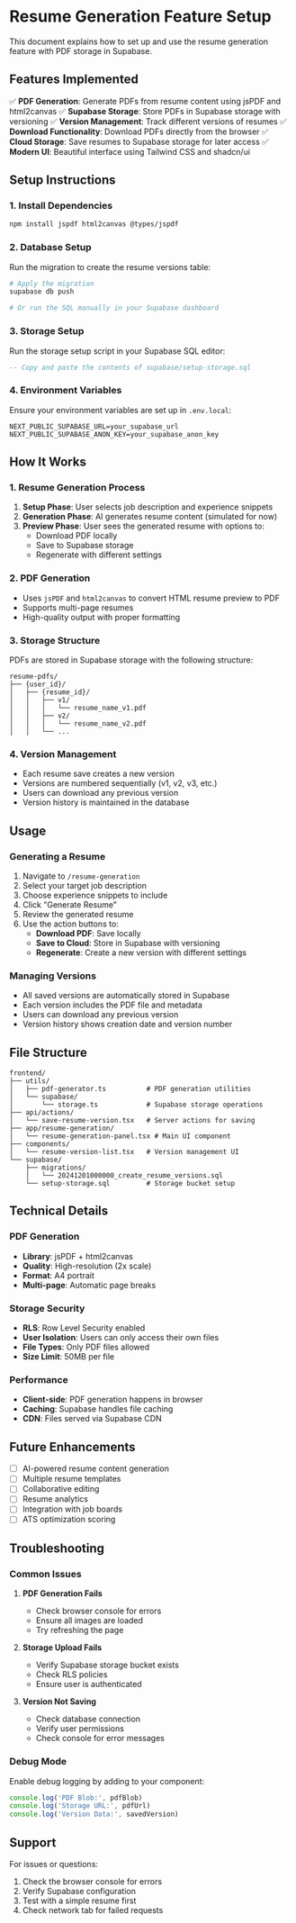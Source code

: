 # Resume Generation Feature Setup

This document explains how to set up and use the resume generation feature with PDF storage in Supabase.

## Features Implemented

✅ **PDF Generation**: Generate PDFs from resume content using jsPDF and html2canvas
✅ **Supabase Storage**: Store PDFs in Supabase storage with versioning
✅ **Version Management**: Track different versions of resumes
✅ **Download Functionality**: Download PDFs directly from the browser
✅ **Cloud Storage**: Save resumes to Supabase storage for later access
✅ **Modern UI**: Beautiful interface using Tailwind CSS and shadcn/ui

## Setup Instructions

### 1. Install Dependencies

```bash
npm install jspdf html2canvas @types/jspdf
```

### 2. Database Setup

Run the migration to create the resume versions table:

```bash
# Apply the migration
supabase db push

# Or run the SQL manually in your Supabase dashboard
```

### 3. Storage Setup

Run the storage setup script in your Supabase SQL editor:

```sql
-- Copy and paste the contents of supabase/setup-storage.sql
```

### 4. Environment Variables

Ensure your environment variables are set up in `.env.local`:

```env
NEXT_PUBLIC_SUPABASE_URL=your_supabase_url
NEXT_PUBLIC_SUPABASE_ANON_KEY=your_supabase_anon_key
```

## How It Works

### 1. Resume Generation Process

1. **Setup Phase**: User selects job description and experience snippets
2. **Generation Phase**: AI generates resume content (simulated for now)
3. **Preview Phase**: User sees the generated resume with options to:
   - Download PDF locally
   - Save to Supabase storage
   - Regenerate with different settings

### 2. PDF Generation

- Uses `jsPDF` and `html2canvas` to convert HTML resume preview to PDF
- Supports multi-page resumes
- High-quality output with proper formatting

### 3. Storage Structure

PDFs are stored in Supabase storage with the following structure:
```
resume-pdfs/
├── {user_id}/
│   ├── {resume_id}/
│   │   ├── v1/
│   │   │   └── resume_name_v1.pdf
│   │   ├── v2/
│   │   │   └── resume_name_v2.pdf
│   │   └── ...
```

### 4. Version Management

- Each resume save creates a new version
- Versions are numbered sequentially (v1, v2, v3, etc.)
- Users can download any previous version
- Version history is maintained in the database

## Usage

### Generating a Resume

1. Navigate to `/resume-generation`
2. Select your target job description
3. Choose experience snippets to include
4. Click "Generate Resume"
5. Review the generated resume
6. Use the action buttons to:
   - **Download PDF**: Save locally
   - **Save to Cloud**: Store in Supabase with versioning
   - **Regenerate**: Create a new version with different settings

### Managing Versions

- All saved versions are automatically stored in Supabase
- Each version includes the PDF file and metadata
- Users can download any previous version
- Version history shows creation date and version number

## File Structure

```
frontend/
├── utils/
│   ├── pdf-generator.ts          # PDF generation utilities
│   └── supabase/
│       └── storage.ts            # Supabase storage operations
├── api/actions/
│   └── save-resume-version.tsx   # Server actions for saving
├── app/resume-generation/
│   └── resume-generation-panel.tsx # Main UI component
├── components/
│   └── resume-version-list.tsx   # Version management UI
└── supabase/
    ├── migrations/
    │   └── 20241201000000_create_resume_versions.sql
    └── setup-storage.sql         # Storage bucket setup
```

## Technical Details

### PDF Generation
- **Library**: jsPDF + html2canvas
- **Quality**: High-resolution (2x scale)
- **Format**: A4 portrait
- **Multi-page**: Automatic page breaks

### Storage Security
- **RLS**: Row Level Security enabled
- **User Isolation**: Users can only access their own files
- **File Types**: Only PDF files allowed
- **Size Limit**: 50MB per file

### Performance
- **Client-side**: PDF generation happens in browser
- **Caching**: Supabase handles file caching
- **CDN**: Files served via Supabase CDN

## Future Enhancements

- [ ] AI-powered resume content generation
- [ ] Multiple resume templates
- [ ] Collaborative editing
- [ ] Resume analytics
- [ ] Integration with job boards
- [ ] ATS optimization scoring

## Troubleshooting

### Common Issues

1. **PDF Generation Fails**
   - Check browser console for errors
   - Ensure all images are loaded
   - Try refreshing the page

2. **Storage Upload Fails**
   - Verify Supabase storage bucket exists
   - Check RLS policies
   - Ensure user is authenticated

3. **Version Not Saving**
   - Check database connection
   - Verify user permissions
   - Check console for error messages

### Debug Mode

Enable debug logging by adding to your component:

```typescript
console.log('PDF Blob:', pdfBlob)
console.log('Storage URL:', pdfUrl)
console.log('Version Data:', savedVersion)
```

## Support

For issues or questions:
1. Check the browser console for errors
2. Verify Supabase configuration
3. Test with a simple resume first
4. Check network tab for failed requests 